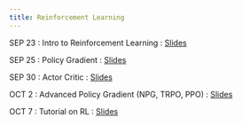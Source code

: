 ```yaml
---
title: Reinforcement Learning
---
```


SEP 23
: Intro to Reinforcement Learning
  : [Slides](/physical_intelligence_fl25/assets/pdfs/)


SEP 25
: Policy Gradient
  : [Slides](/physical_intelligence_fl25/assets/pdfs/)

SEP 30 
: Actor Critic
  : [Slides](/physical_intelligence_fl25/assets/pdfs/) 


OCT 2
: Advanced Policy Gradient (NPG, TRPO, PPO) 
  : [Slides](/physical_intelligence_fl25/assets/pdfs/)

OCT 7
: Tutorial on RL 
  : [Slides](/physical_intelligence_fl25/assets/pdfs/)


